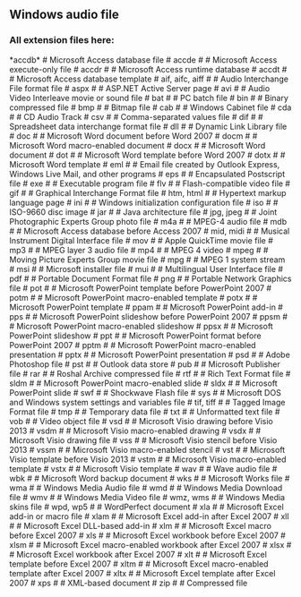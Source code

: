 ## Windows audio file ##
<h3> All extension files here: </h3>
        *accdb*
        # Microsoft Access database file
        # accde #
        # Microsoft Access execute-only file
        # accdr #
        # Microsoft Access runtime database
        # accdt #
        # Microsoft Access database template
        # aif, aifc, aiff #
        # Audio Interchange File format file
        # aspx #
        # ASP.NET Active Server page
        # avi #
        # Audio Video Interleave movie or sound file
        # bat #
        # PC batch file
        # bin #
        # Binary compressed file
        # bmp #
        # Bitmap file
        # cab #
        # Windows Cabinet file
        # cda #
        # CD Audio Track
        # csv #
        # Comma-separated values file
        # dif #
        # Spreadsheet data interchange format file
        # dll #
        # Dynamic Link Library file
        # doc #
        # Microsoft Word document before Word 2007
        # docm #
        # Microsoft Word macro-enabled document
        # docx #
        # Microsoft Word document
        # dot #
        # Microsoft Word template before Word 2007
        # dotx #
        # Microsoft Word template
        # eml #
        # Email file created by Outlook Express, Windows Live Mail, and other programs
        # eps #
        # Encapsulated Postscript file
        # exe #
        # Executable program file
        # flv #
        # Flash-compatible video file
        # gif #
        # Graphical Interchange Format file
        # htm, html #
        # Hypertext markup language page
        # ini #
        # Windows initialization configuration file
        # iso #
        # ISO-9660 disc image
        # jar #
        # Java architecture file
        # jpg, jpeg #
        # Joint Photographic Experts Group photo file
        # m4a #
        # MPEG-4 audio file
        # mdb #
        # Microsoft Access database before Access 2007
        # mid, midi #
        # Musical Instrument Digital Interface file
        # mov #
        # Apple QuickTime movie file
        # mp3 #
        # MPEG layer 3 audio file
        # mp4 #
        # MPEG 4 video
        # mpeg #
        # Moving Picture Experts Group movie file
        # mpg #
        # MPEG 1 system stream
        # msi #
        # Microsoft installer file
        # mui #
        # Multilingual User Interface file
        # pdf #
        # Portable Document Format file
        # png #
        # Portable Network Graphics file
        # pot #
        # Microsoft PowerPoint template before PowerPoint 2007
        # potm #
        # Microsoft PowerPoint macro-enabled template
        # potx #
        # Microsoft PowerPoint template
        # ppam #
        # Microsoft PowerPoint add-in
        # pps #
        # Microsoft PowerPoint slideshow before PowerPoint 2007
        # ppsm #
        # Microsoft PowerPoint macro-enabled slideshow
        # ppsx #
        # Microsoft PowerPoint slideshow
        # ppt #
        # Microsoft PowerPoint format before PowerPoint 2007
        # pptm #
        # Microsoft PowerPoint macro-enabled presentation
        # pptx #
        # Microsoft PowerPoint presentation
        # psd #
        # Adobe Photoshop file
        # pst #
        # Outlook data store
        # pub #
        # Microsoft Publisher file
        # rar #
        # Roshal Archive compressed file
        # rtf #
        # Rich Text Format file
        # sldm #
        # Microsoft PowerPoint macro-enabled slide
        # sldx #
        # Microsoft PowerPoint slide
        # swf #
        # Shockwave Flash file
        # sys #
        # Microsoft DOS and Windows system settings and variables file
        # tif, tiff #
        # Tagged Image Format file
        # tmp #
        # Temporary data file
        # txt #
        # Unformatted text file
        # vob #
        # Video object file
        # vsd #
        # Microsoft Visio drawing before Visio 2013
        # vsdm #
        # Microsoft Visio macro-enabled drawing
        # vsdx #
        # Microsoft Visio drawing file
        # vss #
        # Microsoft Visio stencil before Visio 2013
        # vssm #
        # Microsoft Visio macro-enabled stencil
        # vst #
        # Microsoft Visio template before Visio 2013
        # vstm #
        # Microsoft Visio macro-enabled template
        # vstx #
        # Microsoft Visio template
        # wav #
        # Wave audio file
        # wbk #
        # Microsoft Word backup document
        # wks #
        # Microsoft Works file
        # wma #
        # Windows Media Audio file
        # wmd #
        # Windows Media Download file
        # wmv #
        # Windows Media Video file
        # wmz, wms #
        # Windows Media skins file
        # wpd, wp5 #
        # WordPerfect document
        # xla #
        # Microsoft Excel add-in or macro file
        # xlam #
        # Microsoft Excel add-in after Excel 2007
        # xll #
        # Microsoft Excel DLL-based add-in
        # xlm #
        # Microsoft Excel macro before Excel 2007
        # xls #
        # Microsoft Excel workbook before Excel 2007
        # xlsm #
        # Microsoft Excel macro-enabled workbook after Excel 2007
        # xlsx #
        # Microsoft Excel workbook after Excel 2007
        # xlt #
        # Microsoft Excel template before Excel 2007
        # xltm #
        # Microsoft Excel macro-enabled template after Excel 2007
        # xltx #
        # Microsoft Excel template after Excel 2007
        # xps #
        # XML-based document
        # zip #
        # Compressed file